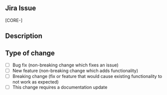 <!-- Please prefix the subject above with the Jira issue number. Example: -->
<!-- [CORE-123] Fixes an issue where ... -->

## Jira Issue
<!-- Please update the link below with the Jira issue number. -->

[CORE-]

## Description
<!-- Please include a summary of the change, motivation, and context. -->



## Type of change
<!-- Place an `x` in between the corresponding `[ ]`. -->

- [ ] Bug fix (non-breaking change which fixes an issue)
- [ ] New feature (non-breaking change which adds functionality)
- [ ] Breaking change (fix or feature that would cause existing functionality to not work as expected)
- [ ] This change requires a documentation update
